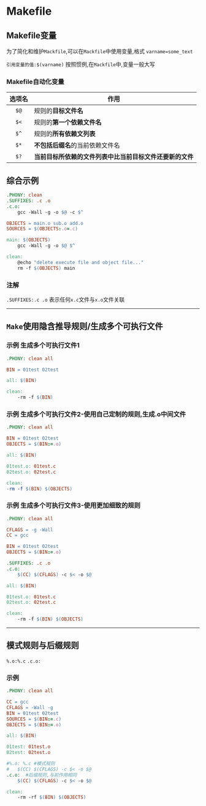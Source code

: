 # Makefile

## Makefile变量

为了简化和维护`Mackfile`,可以在`Mackfile`中使用变量,格式
`varname=some_text`

`引用变量的值:$(varname)`
按照惯例,在`Mackfile`中,变量一般大写

### Makefile自动化变量

| 选项名 |作用|
| :----: | ---|
| `$@` | 规则的**目标文件名**
|`$<`| 规则的**第一个依赖文件名**
|`$^`|规则的**所有依赖文列表**
|`$*`|**不包括后缀名**的当前依赖文件名
|`$?`|**当前目标所依赖的文件列表中比当前目标文件还要新的文件**

## 综合示例

```makefile
.PHONY: clean
.SUFFIXES: .c .o
.c.o:
    gcc -Wall -g -o $@ -c $^

OBJECTS = main.o sub.o add.o
SOURCES = $(OBJECTS:.o=.c)

main: $(OBJECTS)
    gcc -Wall -g -o $@ $^

clean:
    @echo "delete execute file and object file..."
    rm -f $(OBJECTS) main
```

### 注解

`.SUFFIXES:.c .o` 表示任何`x.c`文件与`x.o`文件关联

---------------

## `Make`使用隐含推导规则/生成多个可执行文件

### 示例 生成多个可执行文件1

```makefile
.PHONY: clean all

BIN = 01test 02test

all: $(BIN)

clean:
    -rm -f $(BIN)
```

### 示例 生成多个可执行文件2-使用自己定制的规则,生成.o中间文件

```makefile
.PHONY: clean all

BIN = 01test 02test
OBJECTS = $(BIN:=.o)

all: $(BIN)

01test.o: 01test.c
02test.o: 02test.c

clean:
-rm -f $(BIN) $(OBJECTS)
```

### 示例 生成多个可执行文件3-使用更加细致的规则

```makefile
.PHONY: clean all

CFLAGS = -g -Wall
CC = gcc

BIN = 01test 02test
OBJECTS = $(BIN:=.o)

.SUFFIXES: .c .o
.c.o:
    $(CC) $(CFLAGS) -c $< -o $@

all: $(BIN)

01test.o: 01test.c
02test.o: 02test.c

clean:
    -rm -f $(BIN) $(OBJECTS)

```

---------------------------------

## 模式规则与后缀规则

`%.o:%.c`
`.c.o:`

### 示例

```makefile
.PHONY: clean all

CC = gcc
CFLAGS = -Wall -g
BIN = 01test 02test
SOURCES = $(BIN:=.c)
OBJECTS = $(BIN:=.o)

all: $(BIN)

01test: 01test.o
02test: 02test.o

#%.o: %.c #模式规则
#   $(CC) $(CFLAGS) -c $< -o $@
.c.o:  #后缀规则,与前作用相同
    $(CC) $(CFLAGS) -c $< -o $@

clean:
    -rm -rf $(BIN) $(OBJECTS)
```